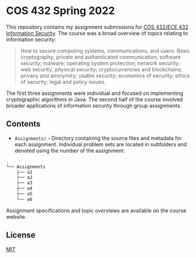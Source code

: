 # COS 432 Spring 2022

This repository contains my assignment submissions for [COS 432/ECE 432 Information Security](https://www.princeton.edu/~pmittal/teaching/ece432-spring22/index.html). The course was a broad overview of topics relating to information security:

> How to secure computing systems, communications, and users. Basic cryptography; private and authenticated communication; software security; malware; operating system protection; network security; web security; physical security; cryptocurrencies and blockchains; privacy and anonymity; usable security; economics of security; ethics of security; legal and policy issues.

The first three assignments were individual and focused on implementing cryptographic algorithms in Java. The second half of the course involved broader applications of information security through group assignments.

## Contents

- `Assignments/` - Directory containing the source files and metadata for each assignment. 
Individual problem sets are located in subfolders and denoted using the number of the assignment:

```txt
.
└── Assignments
    ├── a1
    ├── a2
    ├── a3
    ├── a4
    ├── a5
    └── a6
```

Assignment specifications and topic overviews are available on the course website.

## License

[MIT](https://choosealicense.com/licenses/mit/)
